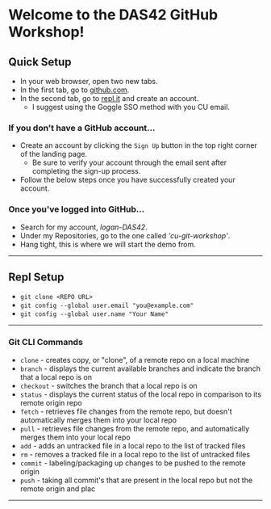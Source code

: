 # Welcome to the DAS42 GitHub Workshop!

## Quick Setup
- In your web browser, open two new tabs.
- In the first tab, go to [github.com](github.com).
- In the second tab, go to [repl.it](https://repl.it/) and create an account.
	- I suggest using the Goggle SSO method with you CU email.

### If you don't have a GitHub account...
- Create an account by clicking the `Sign Up` button in the top right corner of the landing page.
	- Be sure to verify your account through the email sent after completing the sign-up process.
- Follow the below steps once you have successfully created your account.

### Once you've logged into GitHub...
- Search for my account, _logan-DAS42_.
- Under my Repositories, go to the one called _'cu-git-workshop'_.
- Hang tight, this is where we will start the demo from.

---
## Repl Setup
- `git clone <REPO URL>`
- `git config --global user.email "you@example.com"`
- `git config --global user.name "Your Name"`

---
### Git CLI Commands
- `clone` - creates copy, or "clone", of a remote repo on a local machine
- `branch` - displays the current available branches and indicate the branch that a local repo is on
- `checkout` - switches the branch that a local repo is on
- `status` - displays the current status of the local repo in comparison to its remote origin repo
- `fetch` - retrieves file changes from the remote repo, but doesn't automatically merges them into your local repo
- `pull` - retrieves file changes from the remote repo, and automatically merges them into your local repo
- `add` - adds an untracked file in a local repo to the list of tracked files
- `rm` - removes a tracked file in a local repo to the list of untracked files
- `commit` - labeling/packaging up changes to be pushed to the remote origin
- `push` - taking all commit's that are present in the local repo but not the remote origin and plac
---
